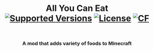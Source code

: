 <h1 align="center">All You Can Eat<br>
	<a href="https://www.curseforge.com/minecraft/mc-mods/all-you-can-eat/files"><img src="https://img.shields.io/badge/Available%20for-MC%201.18-c70039" alt="Supported Versions"></a>
	<a href="https://github.com/ItamarDenkberg/All-You-Can-Eat/blob/master/LICENSE"><img src="https://img.shields.io/github/license/ItamarDenkberg/All-You-Can-Eat?style=flat&color=900c3f" alt="License"></a>
	<a href="https://www.curseforge.com/minecraft/mc-mods/all-you-can-eat"><img src="http://cf.way2muchnoise.eu/494854.svg" alt="CF"></a><br><br>
</h1>
<h3 align="center">A mod that adds variety of foods to Minecraft</h3>
